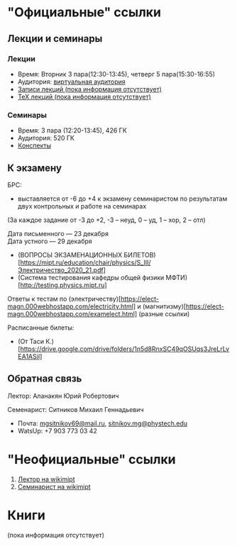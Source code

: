 # "Официальные" ссылки

## Лекции и семинары
### Лекции  
- Время: Вторник 3 пара(12:30-13:45), четверг 5 пара(15:30-16:55)
- Аудитория: [виртуальная аудитория](https://mipt.ru/education/elektronnoe-obuchenie/virtualRooms/gen.phys.php)
- [Записи лекций (пока информация отсутствует)]()
- [ТеХ лекций (пока информация отсутствует)]()

### Семинары  
- Время: 3 пара (12:20-13:45), 426 ГК
- Аудитория: 520 ГК
- [Конспекты](https://drive.google.com/drive/folders/1tFJHs2UJKf76ZTd9OdfSJd9GpGjniu1l?usp=sharing)

## К экзамену
БРС:  
- выставляется от -6 до +4 к экзамену семинаристом по результатам двух контрольных и работе на семинарах 

(За каждое задание от -3 до +2, -3 – неуд, 0 – уд, 1 – хор, 2 – отл)

Дата письменного –– 23 декабря  
Дата устного –– 29 декабря

- (ВОПРОСЫ ЭКЗАМЕНАЦИОННЫХ БИЛЕТОВ)[https://mipt.ru/education/chair/physics/S_III/Электричество_2020_21.pdf]
- (Система тестирования кафедры общей физики МФТИ)[http://testing.physics.mipt.ru]

Ответы к тестам по (электричеству)[https://elect-magn.000webhostapp.com/electricity.html] и (магнитизму)[https://elect-magn.000webhostapp.com/examelect.html] (разные ссылки)

Расписанные билеты:
- (От Таси К.)[https://drive.google.com/drive/folders/1n5d8RnxSC49qOSUqs3JreLrLvEA1ASiI]


## Обратная связь
Лектор: Аланакян Юрий Робертович

Семенарист: Ситников Михаил Геннадьевич
- Почта: mgsitnikov69@mail.ru, sitnikov.mg@phystech.edu
- WatsUp: +7 903 773 03 42

# "Неофициальные" ссылки
1. [Лектор на wikimipt](http://wikimipt.org/wiki/%D0%90%D0%BB%D0%B0%D0%BD%D0%B0%D0%BA%D1%8F%D0%BD_%D0%AE%D1%80%D0%B8%D0%B9_%D0%A0%D0%BE%D0%B1%D0%B5%D1%80%D1%82%D0%BE%D0%B2%D0%B8%D1%87)  
1. [Семинарист на wikimipt](http://wikimipt.org/wiki/Ситников_Михаил_Геннадьевич)  

# Книги
(пока информация отсутствует)

